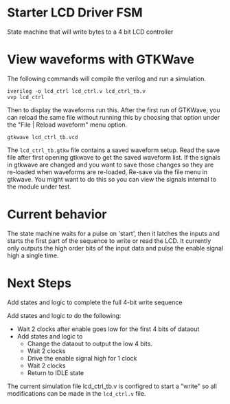 # Starter LCD Driver FSM 

State machine that will write bytes to a 4 bit LCD controller

# View waveforms with GTKWave

The following commands will compile the verilog and run a simulation.

```
iverilog -o lcd_ctrl lcd_ctrl.v lcd_ctrl_tb.v 
vvp lcd_ctrl
```

Then to display the waveforms run this.  After the first run of GTKWave, you can reload the same file without running this by choosing that option under the "File | Reload waveform" menu option.

```
gtkwave lcd_ctrl_tb.vcd
```

The `lcd_ctrl_tb.gtkw` file contains a saved waveform setup.  Read the save file after first opening gtkwave to get the saved waveform list. If the signals in gtkwave are changed and you want to save those changes so they are re-loaded when waveforms are re-loaded, Re-save via the file menu in gtkwave.  You might want to do this so you can view the signals internal to the module under test.

# Current behavior

The state machine waits for a pulse on 'start', then it latches the inputs and starts the first part of the sequence to write or read the LCD. It currently only outputs the high order bits of the input data and pulse the enable signal high a single time.

# Next Steps

Add states and logic to complete the full 4-bit write sequence 

Add states and logic to do the following:
- Wait 2 clocks after enable goes low for the first 4 bits of dataout
- Add states and logic to 
    - Change the dataout to output the low 4 bits.
    - Wait 2 clocks 
    - Drive the enable signal high for 1 clock
    - Wait 2 clocks
    - Return to IDLE state

The current simulation file lcd_ctrl_tb.v is configred to start a "write" so all modifications can be made in the `lcd_ctrl.v` file.